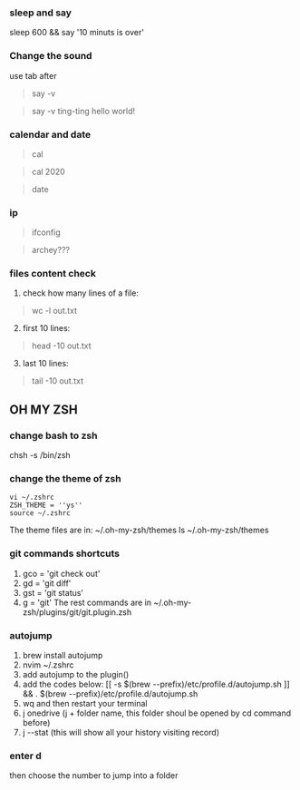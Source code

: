 ### sleep and say

sleep 600 && say '10 minuts is over'

### Change the sound

use tab after

> say -v

> say -v ting-ting hello world!

### calendar and date

> cal

> cal 2020

> date

### ip

> ifconfig

> archey???

### files content check

1. check how many lines of a file: 
> wc -l out.txt
2. first 10 lines:
> head -10 out.txt
3. last 10 lines:
> tail -10 out.txt

## OH MY ZSH

### change bash to zsh

chsh -s /bin/zsh

### change the theme of zsh

```
vi ~/.zshrc
ZSH_THEME = ''ys''
source ~/.zshrc
```

The theme files are in: ~/.oh-my-zsh/themes
ls ~/.oh-my-zsh/themes

### git commands shortcuts

1. gco = 'git check out'
2. gd = 'git diff'
3. gst = 'git status'
4. g = 'git'
The rest commands are in ~/.oh-my-zsh/plugins/git/git.plugin.zsh

### autojump

1. brew install autojump
2. nvim ~/.zshrc
3. add autojump to the plugin()
4. add the codes below: [[ -s $(brew --prefix)/etc/profile.d/autojump.sh ]] && . $(brew --prefix)/etc/profile.d/autojump.sh
5. wq and then restart your terminal
6. j onedrive (j + folder name, this folder shoul be opened by cd command before)
7. j --stat (this will show all your history visiting record)

### enter d

then choose the number to jump into a folder